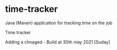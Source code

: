 # time-tracker
Java (Maven) application for tracking time on the job

Time tracker


Adding a chnaged - Build at 30th may 2021 [Suday] 
